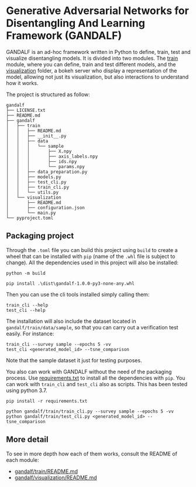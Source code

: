 # Generative Adversarial Networks for Disentangling And Learning Framework (GANDALF)
GANDALF is an ad-hoc framework written in Python to define, train, test and visualize disentangling models. It is divided into two modules. The [train](gandalf/train/) module, where you can define, train and test different models, and the [visualization](gandalf/visualization) folder, a bokeh server who display a representation of the model, allowing not just its visualization, but also interactions to understand how it works.

The project is structured as follow:
```
gandalf
├── LICENSE.txt
├── README.md
├── gandalf
│   ├── train
│   │   ├── README.md
│   │   ├── __init__.py
│   │   ├── data
│   │   │   └── sample
│   │   │       ├── X.npy
│   │   │       ├── axis_labels.npy
│   │   │       ├── ids.npy
│   │   │       └── params.npy
│   │   ├── data_preparation.py
│   │   ├── models.py
│   │   ├── test_cli.py
│   │   ├── train_cli.py
│   │   └── utils.py
│   └── visualization
│       ├── README.md
│       ├── configuration.json
│       └── main.py
└── pyproject.toml
```

## Packaging project
Through the `.toml` file you can build this project using `build` to create a wheel that can be installed with `pip` (name of the `.whl` file is subject to change). 
All the dependencies used in this project will also be installed:

```
python -m build

pip install .\dist\gandalf-1.0.0-py3-none-any.whl 
```

Then you can use the cli tools installed simply calling them:

```
train_cli --help
test_cli --help
```

The installation will also include the dataset located in `gandalf/train/data/sample`, so that you can carry out a verification test easily. For instance:
```
train_cli --survey sample --epochs 5 -vv
test_cli <generated_model_id> --tsne_comparison
```

Note that the sample dataset it just for testing purposes.

You also can work with GANDALF without the need of the packaging process. Use [requirements.txt](requirements.txt) to install all the dependencies with `pip`. You can work with `train_cli` and `test_cli` also as scripts. This has been tested using python 3.7.

```
pip install -r requirements.txt
```

```
python gandalf/train/train_cli.py --survey sample --epochs 5 -vv
python gandalf/train/test_cli.py <generated_model_id> --tsne_comparison
```

## More detail
To see in more depth how each of them works, consult the README of each module:
- [gandalf/train/README.md](gandalf/train/README.md)
- [gandalf/visualization/README.md](gandalf/visualization/README.md)
